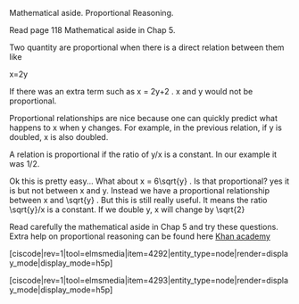 Mathematical aside. Proportional Reasoning. 

<stop-note>
    <span slot="message">Read page 118 Mathematical aside in Chap 5.</span>
</stop-note>

Two quantity are proportional when there is a direct relation between them like

<lrn-math inline> x=2y </lrn-math>

If there was an extra term such as <lrn-math inline>x = 2y+2 </lrn-math>. x and y would not be proportional. 

<lrndesign-sidenote label="Instructor Note" icon="bookmark" bg-color="#c2e5f2">
Proportional relationships are nice because one can quickly predict what happens to x when y changes. For example, in the previous relation, if y is doubled, x is also doubled.
</lrndesign-sidenote>

A relation is proportional if the ratio of y/x is a constant. In our example it was 1/2. 

Ok this is pretty easy... What about <lrn-math>x = 6\sqrt{y} </lrn-math>. Is that proportional? yes it is but not between x and y. Instead we have a proportional relationship between <lrn-math inline> x </lrn-math> and <lrn-math inline> \sqrt{y} </lrn-math>. But this is still really useful. It means the ratio <lrn-math inline>\sqrt{y}/x </lrn-math> is a constant. If we double y, x will change by <lrn-math inline>\sqrt{2} </lrn-math>

Read carefully the mathematical aside in Chap 5 and try these questions. Extra help on proportional reasoning can be found here <a href="https://www.khanacademy.org/math/pre-algebra/pre-algebra-ratios-rates/pre-algebra-proportional-rel/v/introduction-to-proportional-relationships" target="_blank">Khan academy</a>

[ciscode|rev=1|tool=elmsmedia|item=4292|entity_type=node|render=display_mode|display_mode=h5p]

[ciscode|rev=1|tool=elmsmedia|item=4293|entity_type=node|render=display_mode|display_mode=h5p]
